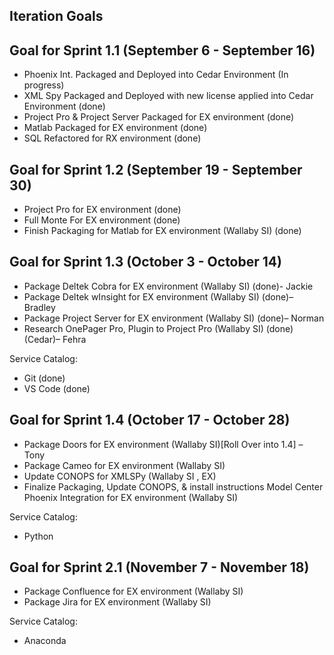 ## Iteration Goals

## Goal for Sprint 1.1 (September 6 - September 16)
- Phoenix Int. Packaged and Deployed into Cedar Environment (In progress)
- XML Spy Packaged and Deployed with new license applied into Cedar Environment (done)
- Project Pro & Project Server Packaged for EX environment (done)
- Matlab Packaged for EX environment (done)
- SQL Refactored for RX environment (done)


## Goal for Sprint 1.2 (September 19 - September 30)
- Project Pro for EX environment (done)
- Full Monte For EX environment (done)
- Finish Packaging for Matlab for EX environment (Wallaby SI) (done)


## Goal for Sprint 1.3 (October 3 - October 14)
- Package Deltek Cobra for EX environment (Wallaby SI) (done)- Jackie
- Package Deltek wInsight for EX environment (Wallaby SI) (done)– Bradley 
- Package Project Server for EX environment (Wallaby SI) (done)–  Norman
- Research OnePager Pro, Plugin to Project Pro (Wallaby SI) (done) (Cedar)– Fehra

Service Catalog:
- Git (done)
- VS Code (done)

## Goal for Sprint 1.4 (October 17 - October 28)
- Package Doors for EX environment (Wallaby SI)[Roll Over into 1.4] – Tony
- Package Cameo for EX environment (Wallaby SI)
- Update CONOPS for XMLSPy (Wallaby SI , EX)
- Finalize Packaging, Update CONOPS, & install instructions Model Center Phoenix Integration for EX environment (Wallaby SI)

Service Catalog:
- Python

## Goal for Sprint 2.1 (November 7 - November 18)
- Package Confluence for EX environment (Wallaby SI)
- Package Jira for EX environment (Wallaby SI)

Service Catalog:
- Anaconda
